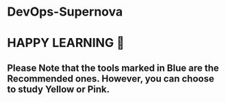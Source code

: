 # DevOps-Supernova
# HAPPY LEARNING 📌

## Please Note that the tools marked in Blue are the Recommended ones. However, you can choose to study Yellow or Pink.
